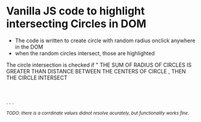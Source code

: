 <h1>Vanilla JS code to highlight intersecting Circles in DOM</h1>
<ul>
  <li>The code is written to create circle with random radius onclick anywhere in the DOM</li>
  <li>when the random circles intersect, those are highlighted</li>
</ul>

<p>The circle intersection is checked if " THE SUM OF RADIUS OF CIRCLES IS GREATER THAN DISTANCE BETWEEN THE CENTERS OF CIRCLE , THEN THE CIRCLE INTERSECT</p>
<br>
<br>
.
.
.

<small><i>TODO: there is a corrdinate values didnot resolve acurately, but functionality works fine.</i></small>
